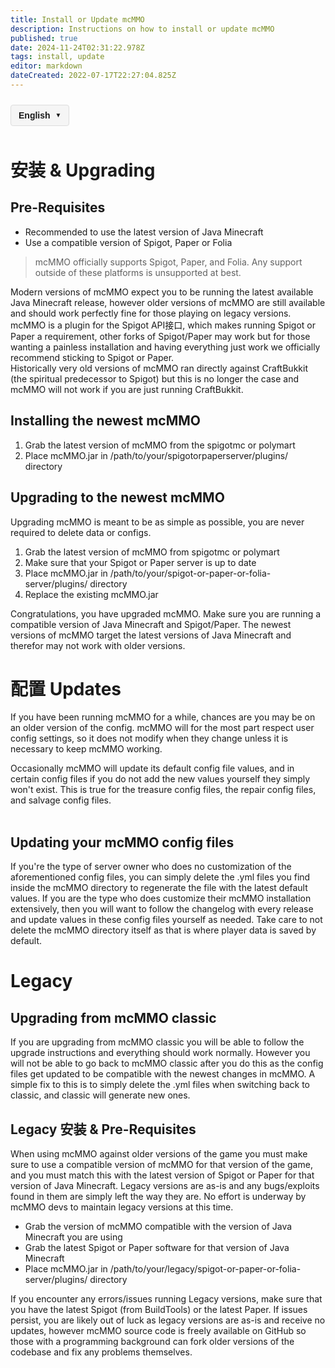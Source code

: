 ```yaml
---
title: Install or Update mcMMO
description: Instructions on how to install or update mcMMO
published: true
date: 2024-11-24T02:31:22.978Z
tags: install, update
editor: markdown
dateCreated: 2022-07-17T22:27:04.825Z
---
```



<!-- 语言切换器开始 -->
<div class="language-switcher">
  <div class="language-switcher-current">
    <span class="current-language">English</span>
    <span class="dropdown-icon">▼</span>
  </div>
  <div class="language-switcher-dropdown">
        <div class="language-option active" data-lang="en">English</div>
    <div class="language-option " data-lang="zh">中文</div>
    <div class="language-option " data-lang="es">Español</div>
    <div class="language-option " data-lang="fr">Français</div>
    <div class="language-option " data-lang="de">Deutsch</div>
    <div class="language-option " data-lang="ru">Русский</div>
    <div class="language-option " data-lang="ja">日本語</div>
    <div class="language-option " data-lang="ko">한국어</div>

  </div>
</div>

<style>
.language-switcher {
  position: relative;
  display: inline-block;
  margin: 10px 0;
  font-family: Arial, sans-serif;
  z-index: 100;
}

.language-switcher-current {
  display: flex;
  align-items: center;
  cursor: pointer;
  padding: 8px 12px;
  background-color: #f5f5f5;
  border: 1px solid #ddd;
  border-radius: 4px;
}

.current-language {
  margin-right: 8px;
  font-weight: bold;
}

.dropdown-icon {
  font-size: 10px;
}

.language-switcher-dropdown {
  display: none;
  position: absolute;
  top: 100%;
  left: 0;
  background-color: white;
  border: 1px solid #ddd;
  border-radius: 4px;
  box-shadow: 0 2px 5px rgba(0,0,0,0.1);
  min-width: 150px;
  z-index: 101;
}

.language-switcher:hover .language-switcher-dropdown {
  display: block;
}

.language-option {
  padding: 8px 12px;
  cursor: pointer;
  transition: background-color 0.2s;
}

.language-option:hover {
  background-color: #f0f0f0;
}

.language-option.active {
  background-color: #e6f7ff;
  font-weight: bold;
}
</style>


<script>
document.addEventListener('DOMContentLoaded', function() {
  // 语言切换功能
  const languageOptions = document.querySelectorAll('.language-option');
  languageOptions.forEach(option => {
    option.addEventListener('click', function() {
      const langCode = this.getAttribute('data-lang');
      const currentPath = window.location.pathname;
      
      // 提取当前文件路径（不含语言代码）
      const pathMatch = currentPath.match(/\/[a-z]{2}\/(.+)$/);
      const filePath = pathMatch ? pathMatch[1] : 'home.md';
      
      // 构建新路径
      const newPath = '/' + langCode + '/' + filePath;
      window.location.href = newPath;
    });
  });
});
</script>

<!-- 语言切换器结束 -->




# 安装 & Upgrading

## Pre-Requisites

-   Recommended to use the latest version of Java Minecraft
-   Use a compatible version of Spigot, Paper or Folia

> mcMMO officially supports Spigot, Paper, and Folia. Any support outside of these platforms is unsupported at best.


Modern versions of mcMMO expect you to be running the latest available Java Minecraft release, however older versions of mcMMO are still available and should work perfectly fine for those playing on legacy versions.  
mcMMO is a plugin for the Spigot API接口, which makes running Spigot or Paper a requirement, other forks of Spigot/Paper may work but for those wanting a painless installation and having everything just work we officially recommend sticking to Spigot or Paper.  
Historically very old versions of mcMMO ran directly against CraftBukkit (the spiritual predecessor to Spigot) but this is no longer the case and mcMMO will not work if you are just running CraftBukkit.

## Installing the newest mcMMO

1.  Grab the latest version of mcMMO from the spigotmc or polymart
2.  Place mcMMO.jar in /path/to/your/spigotorpaperserver/plugins/ directory

## Upgrading to the newest mcMMO

Upgrading mcMMO is meant to be as simple as possible, you are never required to delete data or configs.

1.  Grab the latest version of mcMMO from spigotmc or polymart
2.  Make sure that your Spigot or Paper server is up to date
3.  Place mcMMO.jar in /path/to/your/spigot-or-paper-or-folia-server/plugins/ directory
4.  Replace the existing mcMMO.jar

Congratulations, you have upgraded mcMMO. Make sure you are running a compatible version of Java Minecraft and Spigot/Paper. The newest versions of mcMMO target the latest versions of Java Minecraft and therefor may not work with older versions.

# 配置 Updates

If you have been running mcMMO for a while, chances are you may be on an older version of the config. mcMMO will for the most part respect user config settings, so it does not modify when they change unless it is necessary to keep mcMMO working.

Occasionally mcMMO will update its default config file values, and in certain config files if you do not add the new values yourself they simply won't exist. This is true for the treasure config files, the repair config files, and salvage config files.  
 

## Updating your mcMMO config files

If you're the type of server owner who does no customization of the aforementioned config files, you can simply delete the .yml files you find inside the mcMMO directory to regenerate the file with the latest default values. If you are the type who does customize their mcMMO installation extensively, then you will want to follow the changelog with every release and update values in these config files yourself as needed. Take care to not delete the mcMMO directory itself as that is where player data is saved by default. 

# Legacy

## Upgrading from mcMMO classic

If you are upgrading from mcMMO classic you will be able to follow the upgrade instructions and everything should work normally. However you will not be able to go back to mcMMO classic after you do this as the config files get updated to be compatible with the newest changes in mcMMO. A simple fix to this is to simply delete the .yml files when switching back to classic, and classic will generate new ones.

## Legacy 安装 & Pre-Requisites

When using mcMMO against older versions of the game you must make sure to use a compatible version of mcMMO for that version of the game, and you must match this with the latest version of Spigot or Paper for that version of Java Minecraft. Legacy versions are as-is and any bugs/exploits found in them are simply left the way they are. No effort is underway by mcMMO devs to maintain legacy versions at this time.

-   Grab the version of mcMMO compatible with the version of Java Minecraft you are using
-   Grab the latest Spigot or Paper software for that version of Java Minecraft
-   Place mcMMO.jar in /path/to/your/legacy/spigot-or-paper-or-folia-server/plugins/ directory

If you encounter any errors/issues running Legacy versions, make sure that you have the latest Spigot (from BuildTools) or the latest Paper. If issues persist, you are likely out of luck as legacy versions are as-is and receive no updates, however mcMMO source code is freely available on GitHub so those with a programming background can fork older versions of the codebase and fix any problems themselves.